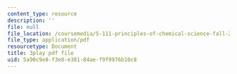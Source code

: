 ```yaml
---
content_type: resource
description: ''
file: null
file_location: /coursemedia/5-111-principles-of-chemical-science-fall-2008/5a90c9e8f3e8e38184aef9f9976b10c8_XxvD0Yh9qCM.pdf
file_type: application/pdf
resourcetype: Document
title: 3play pdf file
uid: 5a90c9e8-f3e8-e381-84ae-f9f9976b10c8
---
```

